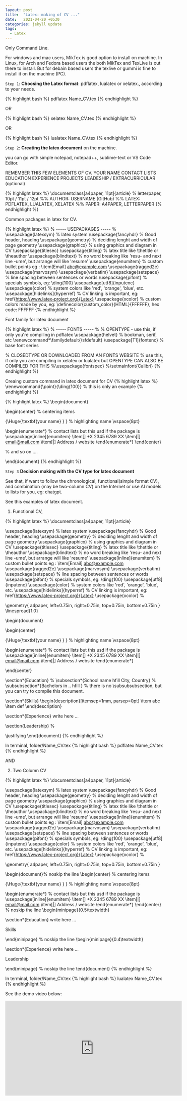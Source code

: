 ```yaml
---
layout: post
title:  "Latex: making of CV ..."
date:   2021-04-20 +0530
categories: jekyll update
tags:
  - Latex 
---
```

Only Command Line.

For windows and mac users, MikTex is good option to install on machine.
In Linux, for Arch and Fedora based users the both MikTex and TexLive is out there to install. But for debain based users the texlive or gummi is fine to install it on the machine (PC).

`Step 1`: **Choosing the Latex format**: pdflatex, lualatex or xelatex., according to your needs.

{% highlight bash %}
pdflatex Name_CV.tex
{% endhighlight %}

OR

{% highlight bash %}
xelatex Name_CV.tex
{% endhighlight %}

OR

{% highlight bash %}
lualatex Name_CV.tex
{% endhighlight %}


`Step 2`: **Creating the latex document** on the machine.

you can go with simple notepad, notepad++, sublime-text or VS Code Editor.

REMEMBER THIS FEW ELEMENTS OF CV.
 YOUR NAME
 CONTACT LISTS
 EDUCATION
 EXPERIENCE
 PROJECTS
 LEADESHIP / EXTRACURRICULAR (optional)

{% highlight latex %}
\documentclass[a4paper, 11pt]{article} % letterpaper, 10pt / 11pt / 12pt
%% AUTHOR: USERNAME (GitHub)
%% LATEX: PDFLATEX, LUALATEX, XELATEX
%% PAPER: A4PAPER, LETTERPAPER
{% endhighlight %}

Common packages in latex for CV.

{% highlight latex %}
% ----- USEPACKAGES ----- %
\usepackage{latexsym} % latex system
\usepackage{fancyhdr} % Good header, heading
\usepackage{geometry} % deciding lenght and width of page geometry 
\usepackage{graphicx} % using graphics and diagram in CV
\usepackage{titlesec}
\usepackage{titling} % latex title like \thetitle or \theauthor
\usepackage{blindtext} % no word breaking like 'resu- and next line -ume', but arrange will like 'resume'
\usepackage{enumitem} % custom bullet points eg : \item[Email] abc@example.com
\usepackage{ragged2e}
\usepackage{marvosym}
\usepackage{verbatim}
\usepackage{setspace} % line spacing between sentences or words
\usepackage{pifont} % specials symbols, eg: \ding{100}
\usepackage[utf8]{inputenc}
\usepackage{color} % system colors like 'red', 'orange', 'blue', etc.
\usepackage[hidelinks]{hyperref} % CV linking is important, eg: href{https://www.latex-project.org}{Latex}
\usepackage{xcolor} % custom colors made by you, eg: \definecolor{custom_color}{HTML}{FFFFFF}, hex code: FFFFFF
{% endhighlight %}

Font family for latex document 

{% highlight latex %}
% ----- FONTS ----- %
% OPENTYPE - use this, if only you're compiling in pdflatex
\usepackage{helvet} % bookman, serif, etc
\renewcommand*\familydefault{\sfdefault}
\usepackage[T1]{fontenc} % base font series

% CLOSEDTYPE OR DOWNLOADED FROM AN FONTS WEBSITE
% use this, if only you are compiling in xelatex or lualatex but OPENTYPE CAN ALSO BE COMPILED FOR THIS
%\usepackage{fontspec}
%\setmainfont{Calibri}
{% endhighlight %}

Creaing custom command in latex document for CV
{% highlight latex %}
\renewcommand{\point}{\ding{100}} % this is only an example
{% endhighlight %}




{% highlight latex %}
\begin{document}

\begin{center} % centering items

{\Huge{\textbf{your name} } } % highlighting name
\vspace{8pt}

\begin{enumerate*} % contact lists but this usd if the package is \usepackage[inline]{enumitem}
  \item[] +X 2345 6789 XX
  \item[$|$] email@mail.com
  \item[$|$] Address / website
\end{enumerate*}
\end{center}

% and so on ....

\end{document}
{% endhighlight %}

`Step 3` **Decision making with the CV type for latex document**


See that, if want to follow the chronological, functional(simple format CV), and combination (may be two-column CV) on the Internet or use AI models to lists for you, eg: chatgpt.

See this examples of latex document.

1. Functional CV,

{% highlight latex %}
\documentclass[a4paper, 11pt]{article}

\usepackage{latexsym} % latex system
\usepackage{fancyhdr} % Good header, heading
\usepackage{geometry} % deciding lenght and width of page geometry 
\usepackage{graphicx} % using graphics and diagram in CV
\usepackage{titlesec}
\usepackage{titling} % latex title like \thetitle or \theauthor
\usepackage{blindtext} % no word breaking like 'resu- and next line -ume', but arrange will like 'resume'
\usepackage[inline]{enumitem} % custom bullet points eg : \item[Email] abc@example.com
\usepackage{ragged2e}
\usepackage{marvosym}
\usepackage{verbatim}
\usepackage{setspace} % line spacing between sentences or words
\usepackage{pifont} % specials symbols, eg: \ding{100}
\usepackage[utf8]{inputenc}
\usepackage{color} % system colors like 'red', 'orange', 'blue', etc.
\usepackage[hidelinks]{hyperref} % CV linking is important, eg: href{https://www.latex-project.org}{Latex}
\usepackage{xcolor} %


\geometry{ a4paper, left=0.75in, right=0.75in, top=0.75in, bottom=0.75in }
\linespread{1.0}

\begin{document}

\begin{center}

{\Huge{\textbf{your name} } } % highlighting name
\vspace{8pt}

\begin{enumerate*} % contact lists but this usd if the package is \usepackage[inline]{enumitem}
  \item[] +X 2345 6789 XX
  \item[$|$] email@mail.com
  \item[$|$] Address / website
\end{enumerate*}

\end{center} 

\section*{Education}
 % \subsection*{School name hfill City, Country}
 % \subsubsection*{Bachelors in ..  hfill }
  % there is no \subsubsubsection, but you can try to compile this document.

\section*{Skills}
\begin{description}[itemsep=1mm, parsep=0pt]
  \item abc
  \item def 
\end{description}



\section*{Experience}
write here ...


\section{Leadership}
% 

\justifying
\end{document}
{% endhighlight %}

In terminal, folder/Name_CV.tex
{% highlight bash %}
pdflatex Name_CV.tex
{% endhighlight %}

AND 

2. Two Column CV

{% highlight latex %}
\documentclass[a4paper, 11pt]{article}

\usepackage{latexsym} % latex system
\usepackage{fancyhdr} % Good header, heading
\usepackage{geometry} % deciding lenght and width of page geometry 
\usepackage{graphicx} % using graphics and diagram in CV
\usepackage{titlesec}
\usepackage{titling} % latex title like \thetitle or \theauthor
\usepackage{blindtext} % no word breaking like 'resu- and next line -ume', but arrange will like 'resume'
\usepackage[inline]{enumitem} % custom bullet points eg : \item[Email] abc@example.com
\usepackage{ragged2e}
\usepackage{marvosym}
\usepackage{verbatim}
\usepackage{setspace} % line spacing between sentences or words
\usepackage{pifont} % specials symbols, eg: \ding{100}
\usepackage[utf8]{inputenc}
\usepackage{color} % system colors like 'red', 'orange', 'blue', etc.
\usepackage[hidelinks]{hyperref} % CV linking is important, eg: href{https://www.latex-project.org}{Latex}
\usepackage{xcolor} %


\geometry{ a4paper, left=0.75in, right=0.75in, top=0.75in, bottom=0.75in }


\begin{document}% noskip the line
\begin{center} % centering items

{\Huge{\textbf{your name} } } % highlighting name
\vspace{8pt}

\begin{enumerate*} % contact lists but this usd if the package is \usepackage[inline]{enumitem}
  \item[] +X 2345 6789 XX
  \item[$|$] email@mail.com
  \item[$|$] Address / website
\end{enumerate*}
\end{center} % noskip the line
\begin{minipage}{0.5\textwidth}

\section*{Education}
write here ...

Skills 


\end{minipage} % noskip the line
\begin{minipage}{0.4\textwidth}

\section*{Experience}
write here ...

Leadership



\end{minipage} % noskip the line
\end{document}
{% endhighlight %}

In terminal, folder/Name_CV.tex
{% highlight bash %}
lualatex Name_CV.tex 
{% endhighlight %}

See the demo video below:
<div><iframe src="https://www.youtube.com/embed/71Yue3Bsljo?si=_XGgl42hXjhPLIjR" title="demo" width="560" height="300"  frameborder="0" allow="accelerometer;autoplay;clipboard-write;encrypted-media;gyroscope;picture-in-picture; web-share" allowfullscreen></iframe></div>